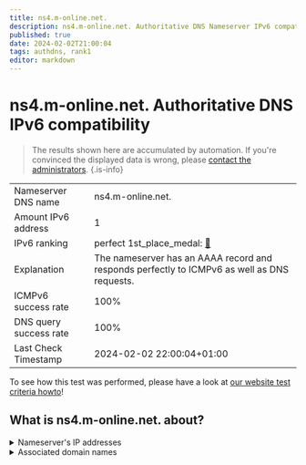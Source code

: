```yaml
---
title: ns4.m-online.net.
description: ns4.m-online.net. Authoritative DNS Nameserver IPv6 compatibility
published: true
date: 2024-02-02T21:00:04
tags: authdns, rank1
editor: markdown
---
```


# ns4.m-online.net. Authoritative DNS IPv6 compatibility

> The results shown here are accumulated by automation. If you're convinced the displayed data is wrong, please [contact the administrators](/howto/chat). 
{.is-info}




|   |   |
| - | - |
| Nameserver DNS name | ns4.m-online.net.
| Amount IPv6 address | 1
| IPv6 ranking | perfect 1st_place_medal: [🔗](/howto/ranking) |
| Explanation | The nameserver has an AAAA record and responds perfectly to ICMPv6 as well as DNS requests. |
| ICMPv6 success rate | 100%|
| DNS query success rate | 100% |
| Last Check Timestamp | 2024-02-02 22:00:04+01:00 |

To see how this test was performed, please have a look at [our website test criteria howto](/howto/testcriteria/authdns)!


## What is ns4.m-online.net. about?




<details>
<summary>Nameserver's IP addresses</summary>

2001:a60:0:20::53

</details>



<details>
<summary>Associated domain names</summary>

www.m-net.de

www.bmwgroup.com

bmw.de

</details>
